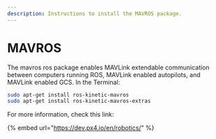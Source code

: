 ```yaml
---
description: Instructions to install the MAVROS package.
---
```


# MAVROS

The mavros ros package enables MAVLink extendable communication between computers running ROS, MAVLink enabled autopilots, and MAVLink enabled GCS. In the Terminal:

```bash
sudo apt-get install ros-kinetic-mavros
sudo apt-get install ros-kinetic-mavros-extras
```

For more information, check this link:

{% embed url="https://dev.px4.io/en/robotics/" %}

